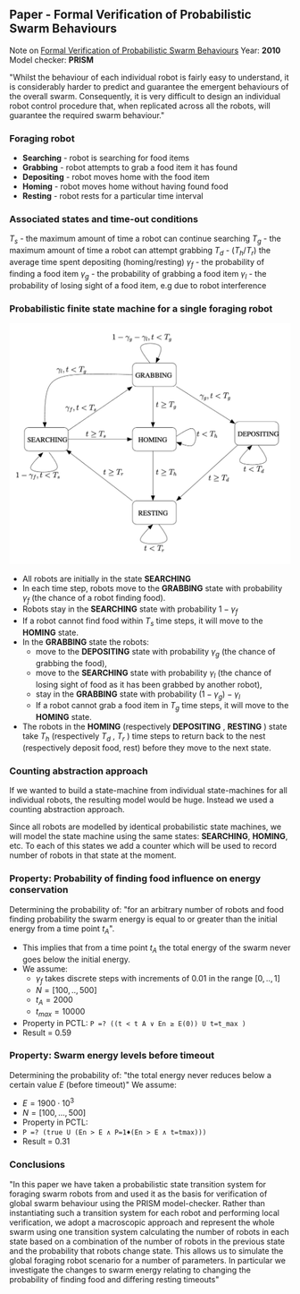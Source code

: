 ## Paper - Formal Verification of Probabilistic Swarm Behaviours
Note on [Formal Verification of Probabilistic Swarm Behaviours](../Relevant%20Papers/Formal%20Verification%20of%20Probabilistic%20Swarm%20Behaviours.pdf)
Year: **2010**
Model checker: **PRISM**

"Whilst the behaviour of each individual robot is fairly easy to understand, it is considerably harder to predict and guarantee the emergent behaviours of the overall swarm. Consequently, it is very difficult to design an individual robot control procedure that, when replicated across all the robots, will guarantee the required swarm behaviour."

### Foraging robot
- **Searching** - robot is searching for food items
- **Grabbing** - robot attempts to grab a food item it has found 
- **Depositing** - robot moves home with the food item
- **Homing** - robot moves home without having found food
- **Resting** - robot rests for a particular time interval

### Associated states and time-out conditions
$T_s$ - the maximum amount of time a robot can continue searching
$T_g$ - the maximum amount of time a robot can attempt grabbing
$T_d$ - $(T_h / T_r)$ the average time spent depositing (homing/resting)
$\gamma_f$ - the probability of finding a food item
$\gamma_g$ - the probability of grabbing a food item
$\gamma_l$ - the probability of losing sight of a food item, e.g due to robot interference

### Probabilistic finite state machine for a single foraging robot
![PFSM](../Images/PFSM.png)
- All robots are initially in the state **SEARCHING** 
- In each time step, robots move to the **GRABBING** state with probability $\gamma_f$ (the chance of a robot finding food). 
- Robots stay in the **SEARCHING** state with probability $1-\gamma_f$ 
- If a robot cannot find food within $T_s$ time steps, it will move to the **HOMING** state. 
- In the **GRABBING** state the robots:
	- move to the **DEPOSITING** state with probability $\gamma_g$ (the chance of grabbing the food), 
	- move to the **SEARCHING** state with probability $\gamma_l$ (the chance of losing sight of food as it has been grabbed by another robot),
	- stay in the **GRABBING** state with probability $(1 − \gamma_g ) − \gamma_l$ 
	- If a robot cannot grab a food item in $T_g$ time steps, it will move to the **HOMING** state.
- The robots in the **HOMING** (respectively **DEPOSITING** , **RESTING** ) state take $T_h$ (respectively $T_d$ , $T_r$ ) time steps to return back to the nest (respectively deposit food, rest) before they move to the next state.

### Counting abstraction approach
If we wanted to build a state-machine from individual state-machines for all individual robots, the resulting model would be huge. Instead we used a counting abstraction approach.

Since all robots are modelled by identical probabilistic state machines, we will model the state machine using the same states: **SEARCHING**, **HOMING**, etc. To each of this states we add a counter which will be used to record number of robots in that state at the moment.

### Property: Probability of finding food influence on energy conservation
Determining the probability of: "for an arbitrary number of robots and food finding probability the swarm energy is equal to or greater than the initial energy from a time point $t_A$".
- This implies that from a time point $t_A$ the total energy of the swarm never goes below the initial energy.
- We assume:
	- $\gamma_f$ takes discrete steps with increments of $0.01$ in the range $[0, .., 1]$
	- $N = [100, .., 500]$
	- $t_A = 2000$
	- $t_{max} = 10000$
- Property in PCTL: `P =? ((t < t A ∨ En ≥ E(0)) U t=t_max )`
- Result = 0.59

### Property: Swarm energy levels before timeout
Determining the probability of: "the total energy never reduces below a certain value $E$ (before timeout)"
We assume:
- $E = 1900 \cdot 10^3$
- $N = [100, ..., 500]$
- Property in PCTL: 
- `P =? (true U (En > E ∧ P=1♦(En > E ∧ t=tmax)))`
- Result = 0.31

### Conclusions
"In this paper we have taken a probabilistic state transition system for foraging swarm robots from and used it as the basis for verification of global swarm behaviour using the PRISM model-checker. Rather than instantiating such a transition system for each robot and performing local verification, we adopt a macroscopic approach and represent the whole swarm using one transition system calculating the number of robots in each state based on a combination of the number of robots in the previous state and the probability that robots change state. This allows us to simulate the global foraging robot scenario for a number of parameters. In particular we investigate the changes to swarm energy relating to changing the probability of finding food and differing resting timeouts"<script>
MathJax = {
  tex: {
    inlineMath: [["$", "$"], ["\\(", "\\)"]]
  }
};
</script>
<script id="MathJax-script" async src="https://cdn.jsdelivr.net/npm/mathjax@3/es5/tex-chtml.js"></script>
